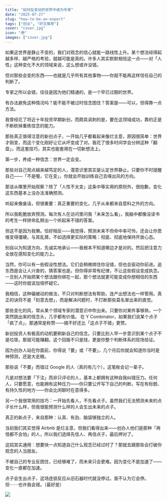 ```yaml
---
title: "如何在变动的世界中成为专家"
date: "2025-07-27"
slug: "how-to-be-an-expert"
tags: ["创业", "好文推荐"]
cover: "cover.jpg"
icon: "😎"
images: ["cover.jpg"]
---
```

如果这世界是静止不变的，我们对观念的信心就能一路线性上升。某个想法经得起越多样、越严格的考验，就越可能是真的。许多人其实默默相信这一点——对「人性」这种变化不大的领域来说，这么想或许没错。



但对那些会变的东西——也就是几乎所有其他事物——你就不能再这样信任自己的判断了。



专家之所以会错，往往是因为他们精通的，是一个早已过期的世界。



有办法避免这种情况吗？能不能不被过时信念困住？答案是——可以，但得靠一点方法。



我曾经花了将近十年投资早期新创，而颇具讽刺的是，要在这领域成功，靠的正是不断砍掉重练信念的能力。



那些真正值得注意的新创点子，一开始几乎都看起来像烂主意，原因很简单：世界才刚变，而这个变化刚好让它从坏变成了对。我花了很多时间学会分辨这种「翻盘」，而这套技巧，其实也能套用在一切新想法上。



第一步，养成一种信念：世界一定会变。



那些对自己观点越来越笃定的人，潜意识里其实是认定世界静止。只要你不时提醒自己——「不是喔，它在变」，你就会开始训练自己去嗅出风的方向。



那该从哪里开始观察？除了「人性不太变」这条中等实用的原则外，很抱歉，变化这东西基本上没办法准确预测。



听起来像废话，但很重要：真正重要的变化，几乎从来都来自意料之外的方向。



所以我乾脆放弃预测。每次有人在访问里问我「未来怎么看」，我脑中都像没读书的考生一样拼命乱掰出一个听起来不错的答案。



但这不是因为我懒。恰好相反——我觉得，预测未来不但命中率可怜，还会让你思维变得僵硬。与其乱猜，不如选择更实际的策略：彻底、彻底地保持开放心态。



别自以为知道方向，先诚实地承认——我根本不知道哪边才是对的。然后把注意力全放在感知变化的能力上。



当然，你可以有一些假设性想法。它们会稍微绑住你没错，但也会驱动你前进。追东西是会让人兴奋的，猜答案也是。但你得非常有纪律，不让这些假设变成执念。
一旦别人开始把某个想法跟你绑在一起，那个想法就更可能变成你想相信的东西——这时你就该加倍怀疑它。



我相信，这种偏被动的做法，不只对判断想法有帮助，连产出想法也一样管用。真正的诀窍不是「刻意去想」，而是解决问题时，不打断那些莫名冒出来的直觉。



那些变化的风，常从某个领域专家的潜意识中吹出来。只要你对某件事够熟，一个突然跳出来的怪念头，几乎都有价值。
在 Y Combinator，如果我们说某个点子「疯了点」，那通常是称赞——搞不好还比「这点子不错」更赞。



新创投资人有极高的动机要刷新自己的信念。只要比别人早一步意识到某个点子不是垃圾，那就可能赚翻。这个回报不只是钱，更是你整个判断体系的现场验证。



因为创办人站在你面前，你得说「要」或「不要」，几个月后你就会知道你当时是神预测，还是大走眼。



那些说「不要」而错过 Google 的人（真的有几个），这笔帐会记一辈子。



凡是对想法要「下注」而非只评论的人，基本上都拥有这种自我纠错压力。任何人，只要愿意，也能拥有这种压力——你只要公开写下自己的判断。写在有标题、有持久性的地方——你会比闲聊时在意得多。



另一个我很常用的技巧：一开始先看人，不先看点子。虽然我们无法预测未来的点子长什么样，但我很能预测什么样的人会生出未来的点子。



真正的新点子，来自那种：认真、有劲、脑袋够独立的人。



当初我们其实觉得 Airbnb 是烂主意，但我们看得出来——创办人他们是那种「再怪都不会怕」的人，所以我们选择先信人、再信点子，最后押对了。



这招其实通用：想要快一点知道自己什么观念已经过时了？那就去跟那些会打破你观念的人当朋友。



不被自己的专业反困住，已经够难了，而未来只会更难。因为变化不是加速了——变化一直都在加速。



点子会生出点子，这场连锁反应从旧石器时代就没停过。我不认为它会停。
但⋯⋯也许我会错。（最好是）




![](https://prod-files-secure.s3.us-west-2.amazonaws.com/112d0858-5090-4d34-a606-b75eb8d65fd2/46476355-9cf3-4e99-9b7a-3531bc426380/1000202064.png?X-Amz-Algorithm=AWS4-HMAC-SHA256&X-Amz-Content-Sha256=UNSIGNED-PAYLOAD&X-Amz-Credential=ASIAZI2LB466VMIYKVGN%2F20251010%2Fus-west-2%2Fs3%2Faws4_request&X-Amz-Date=20251010T151312Z&X-Amz-Expires=3600&X-Amz-Security-Token=IQoJb3JpZ2luX2VjEFYaCXVzLXdlc3QtMiJHMEUCIGlIaHpj6xSF9Qybu0UAPDRl%2Fg84CBB1A9PJU7m8uErRAiEAueE2Z26nZkyt6%2FmXQpVKi4bkMSYLRQkoiKmURpPtmW0qiAQI7%2F%2F%2F%2F%2F%2F%2F%2F%2F%2F%2FARAAGgw2Mzc0MjMxODM4MDUiDOvTzvMtUcxC4gvISCrcA5%2F2qC06ynPpwu6Nt9PB2u1wyMTTgD4IOezQoEJR3jKI5VPbNmFhUJIoxQmxTciG66G6vi4xfVfy5RWt%2BhzE9PVXXTHqWaLONfvI3PSYU2bfjQkkCzEkzTv3rDu6khZywjkGp3DQcXYXio4%2BYng66IgcfdURFzQ58JynPWnHMBsid%2FSCKZUDGTeCtINLAPr9S7smB2ZtONqawBlY5jdU5FrY5%2FiEKLiShDVhw8Z2wuWwXtvULCaW4cXp1iESNQgIXRrz7L9GG3iTV%2BO4A3neo1GeWyxzN7rJ93Ba8TgcP5sS0ZjR1IVfjLHazpx7q88TqNYtRWYiF915kvMtf0JK8lJr%2F0KYVPe%2FA%2BmqNo2cGRYK%2FmElhSvsLrxS7aKdf36CiLrtfEmL5AEUxeukrhtzdINRNQKndOuYFvi5k%2F4FZ1pqS2dOLyEVk9KGTaNE5y9MiQOCwt2HaiOQ8XExmtoYNupEIx33tHdh%2BtTm7Ln7nPe2jsUSuYdsodCzZHkXIGBneCfFEPpQUwB0XFEzzysctYIr%2Fd7D4sZLGj8atHux1B2a%2FCdYAThUiRpAWArvVIwQMxxQa7gHD9%2FPtM00%2Bjn%2F3UvyVqe3mvE5o4HsQarB9w8fqGMMnCLuDlo85soRMMCmpMcGOqUBiZHmnkUWo4gfBptMxRvzhAM5WaPFBXJ1ZfJCxUU24EMZgiGTZ5kp7ms1b6fe16UI7e2LGRazOn0QToZeNv%2Fl%2FmOk%2F3mehCbkaAmdgM8eHCA7qBqZm4fOn4Zi1ZF724W4vG7BLFnzXQzjhhVV2qVfQ9mWVVI0ExTQsl9vNf8HkRD5sZma5%2BGrsZIZHTL1Sj2xA83im3JLaBGBW3tZlaSexHw7bE01&X-Amz-Signature=42d5161ac19b7aeaf3dd0d49d9802ae3755381dda039c49cdcea5e6558917233&X-Amz-SignedHeaders=host&x-amz-checksum-mode=ENABLED&x-id=GetObject)

